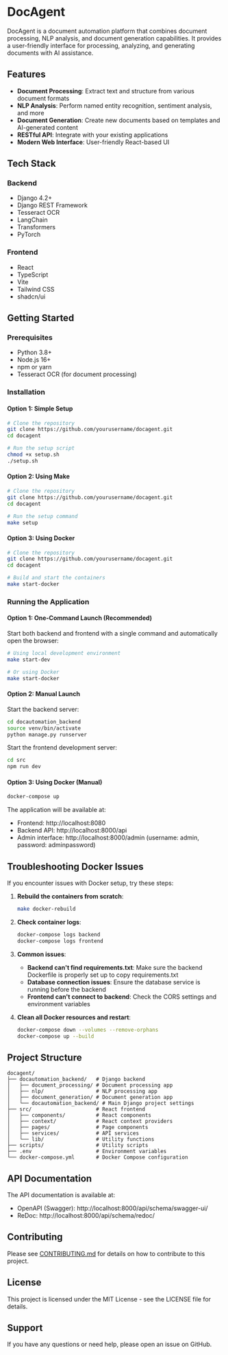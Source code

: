 # DocAgent

DocAgent is a document automation platform that combines document processing, NLP analysis, and document generation capabilities. It provides a user-friendly interface for processing, analyzing, and generating documents with AI assistance.

## Features

- **Document Processing**: Extract text and structure from various document formats
- **NLP Analysis**: Perform named entity recognition, sentiment analysis, and more
- **Document Generation**: Create new documents based on templates and AI-generated content
- **RESTful API**: Integrate with your existing applications
- **Modern Web Interface**: User-friendly React-based UI

## Tech Stack

### Backend
- Django 4.2+
- Django REST Framework
- Tesseract OCR
- LangChain
- Transformers
- PyTorch

### Frontend
- React
- TypeScript
- Vite
- Tailwind CSS
- shadcn/ui

## Getting Started

### Prerequisites

- Python 3.8+
- Node.js 16+
- npm or yarn
- Tesseract OCR (for document processing)

### Installation

#### Option 1: Simple Setup

```bash
# Clone the repository
git clone https://github.com/yourusername/docagent.git
cd docagent

# Run the setup script
chmod +x setup.sh
./setup.sh
```

#### Option 2: Using Make

```bash
# Clone the repository
git clone https://github.com/yourusername/docagent.git
cd docagent

# Run the setup command
make setup
```

#### Option 3: Using Docker

```bash
# Clone the repository
git clone https://github.com/yourusername/docagent.git
cd docagent

# Build and start the containers
make start-docker
```

### Running the Application

#### Option 1: One-Command Launch (Recommended)

Start both backend and frontend with a single command and automatically open the browser:

```bash
# Using local development environment
make start-dev

# Or using Docker
make start-docker
```

#### Option 2: Manual Launch

Start the backend server:
```bash
cd docautomation_backend
source venv/bin/activate
python manage.py runserver
```

Start the frontend development server:
```bash
cd src
npm run dev
```

#### Option 3: Using Docker (Manual)

```bash
docker-compose up
```

The application will be available at:
- Frontend: http://localhost:8080
- Backend API: http://localhost:8000/api
- Admin interface: http://localhost:8000/admin (username: admin, password: adminpassword)

## Troubleshooting Docker Issues

If you encounter issues with Docker setup, try these steps:

1. **Rebuild the containers from scratch**:
   ```bash
   make docker-rebuild
   ```

2. **Check container logs**:
   ```bash
   docker-compose logs backend
   docker-compose logs frontend
   ```

3. **Common issues**:
   - **Backend can't find requirements.txt**: Make sure the backend Dockerfile is properly set up to copy requirements.txt
   - **Database connection issues**: Ensure the database service is running before the backend
   - **Frontend can't connect to backend**: Check the CORS settings and environment variables

4. **Clean all Docker resources and restart**:
   ```bash
   docker-compose down --volumes --remove-orphans
   docker-compose up --build
   ```

## Project Structure

```
docagent/
├── docautomation_backend/   # Django backend
│   ├── document_processing/ # Document processing app
│   ├── nlp/                 # NLP processing app
│   ├── document_generation/ # Document generation app
│   └── docautomation_backend/ # Main Django project settings
├── src/                     # React frontend
│   ├── components/          # React components
│   ├── context/             # React context providers
│   ├── pages/               # Page components
│   ├── services/            # API services
│   └── lib/                 # Utility functions
├── scripts/                 # Utility scripts
├── .env                     # Environment variables
└── docker-compose.yml       # Docker Compose configuration
```

## API Documentation

The API documentation is available at:
- OpenAPI (Swagger): http://localhost:8000/api/schema/swagger-ui/
- ReDoc: http://localhost:8000/api/schema/redoc/

## Contributing

Please see [CONTRIBUTING.md](CONTRIBUTING.md) for details on how to contribute to this project.

## License

This project is licensed under the MIT License - see the LICENSE file for details.

## Support

If you have any questions or need help, please open an issue on GitHub.
